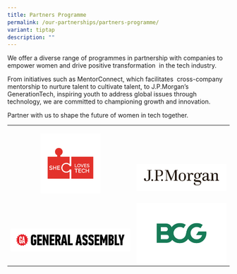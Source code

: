 ```yaml
---
title: Partners Programme
permalink: /our-partnerships/partners-programme/
variant: tiptap
description: ""
---
```

<p>We offer a diverse range of programmes in partnership with companies to
empower women and drive positive transformation &nbsp;in the tech industry.</p>
<p>From initiatives such as MentorConnect, which facilitates &nbsp;cross-company
mentorship to nurture talent to cultivate talent, to J.P.Morgan’s GenerationTech,
inspiring youth to address global issues through technology, we are committed
to championing growth and innovation.</p>
<p>Partner with us to shape the future of women in tech together.
<br>
</p>
<table>
<tbody>
<tr>
<th rowspan="1" colspan="1">
<p></p>
<div class="isomer-image-wrapper">
<img style="width: 50%;" height="auto" width="100%" alt="" src="/images/logos/She_Loves_Tech_LOGO.png">
</div>
</th>
<th rowspan="1" colspan="1">
<p>
<br>
<br>
<br>
</p>
<div class="isomer-image-wrapper">
<img style="width: 100%" height="auto" width="100%" alt="" src="/images/logos/JPM_Logo_2016_PRINT_D_CMYK.jpg">
</div>
</th>
</tr>
<tr>
<td rowspan="1" colspan="1">
<p>
<br>
</p>
<div class="isomer-image-wrapper">
<img style="width: 100%" height="auto" width="100%" alt="" src="/images/logos/CMYK_Red_Black_Small_GeneralAssembly_Horizonta.png">
</div>
</td>
<td rowspan="1" colspan="1">
<p></p>
<div class="isomer-image-wrapper">
<img style="width: 100%" height="auto" width="100%" alt="" src="/images/logos/BCG_MONOGRAM_RGB_GREEN.png">
</div>
</td>
</tr>
</tbody>
</table>
<p></p>